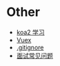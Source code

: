 # Other

* [koa2 学习](/other/koa2.html)
* [Vuex](/other/vuex.html)
* [.gitignore](/other/gitignore.html)
* [面试常见问题](/other/interview.html)
